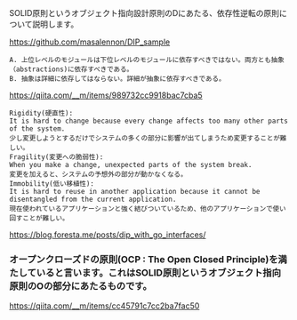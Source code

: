 SOLID原則というオブジェクト指向設計原則のDにあたる、依存性逆転の原則について説明します。

https://github.com/masalennon/DIP_sample
```
A. 上位レベルのモジュールは下位レベルのモジュールに依存すべきではない。両方とも抽象（abstractions)に依存すべきである。
B. 抽象は詳細に依存してはならない。詳細が抽象に依存すべきである。
```
https://qiita.com/__m/items/989732cc9918bac7cba5

```
Rigidity(硬直性):
It is hard to change because every change affects too many other parts of the system.
少し変更しようとするだけでシステムの多くの部分に影響が出てしまうため変更することが難しい。
Fragility(変更への脆弱性):
When you make a change, unexpected parts of the system break.
変更を加えると、システムの予想外の部分が動かなくなる。
Immobility(低い移植性):
It is hard to reuse in another application because it cannot be disentangled from the current application.
現在使われているアプリケーションと強く結びついているため、他のアプリケーションで使い回すことが難しい。
```


https://blog.foresta.me/posts/dip_with_go_interfaces/


### オープンクローズドの原則(OCP : The Open Closed Principle)を満たしていると言います。これはSOLID原則というオブジェクト指向原則のOの部分にあたるものです。
https://qiita.com/__m/items/cc45791c7cc2ba7fac50



